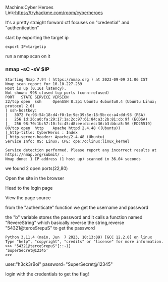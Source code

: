 Machine:Cyber Heroes  
Link:https://tryhackme.com/room/cyberheroes  


It's a pretty straight forward ctf focuses on "credential" and "authentication"  

start by exporting the target ip  

```
export IP=targetip
```  

run a nmap scan on it  

<h3>nmap -sC -sV $IP</h3>  

```
Starting Nmap 7.94 ( https://nmap.org ) at 2023-09-09 21:06 IST
Nmap scan report for 10.10.227.239
Host is up (0.16s latency).
Not shown: 998 closed tcp ports (conn-refused)
PORT   STATE SERVICE VERSION
22/tcp open  ssh     OpenSSH 8.2p1 Ubuntu 4ubuntu0.4 (Ubuntu Linux; protocol 2.0)
| ssh-hostkey: 
|   3072 fc:93:54:18:d4:f0:1e:9e:39:5e:18:5b:cc:a4:dd:93 (RSA)
|   256 1d:26:a0:fa:29:17:1a:2c:97:61:84:a3:2b:81:cb:9f (ECDSA)
|_  256 98:70:1b:57:10:fc:45:d8:ee:dc:ec:36:b3:bb:a5:56 (ED25519)
80/tcp open  http    Apache httpd 2.4.48 ((Ubuntu))
|_http-title: CyberHeros : Index
|_http-server-header: Apache/2.4.48 (Ubuntu)
Service Info: OS: Linux; CPE: cpe:/o:linux:linux_kernel

Service detection performed. Please report any incorrect results at https://nmap.org/submit/ .
Nmap done: 1 IP address (1 host up) scanned in 36.04 seconds

```  

we found 2 open ports(22,80)  

Open the site in the browser  


Head to the login page  


View the page source  


from the "authenticate" function we get the username and password  

the "b" variable stores the password and it calls a function named "RevereString" which basically reverse the string,reverse "54321@terceSrepuS"  to get the password  

```
Python 3.11.4 (main, Jun  7 2023, 10:13:09) [GCC 12.2.0] on linux
Type "help", "copyright", "credits" or "license" for more information.
>>> "54321@terceSrepuS"[::-1]
'SuperSecret@12345'
>>> 

```


user:"h3ck3rBoi"
password="SuperSecret@12345"


login with the credentials to get the flag!  






